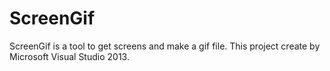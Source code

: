 # ScreenGif
ScreenGif is a tool to get screens and make a gif file.
This project create by Microsoft Visual Studio 2013.
